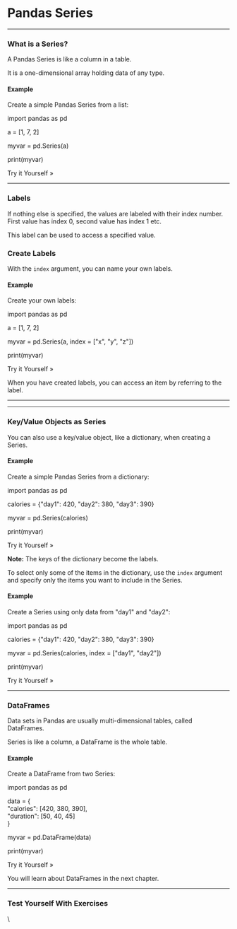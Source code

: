 # Pandas Series

***

### What is a Series?

A Pandas Series is like a column in a table.

It is a one-dimensional array holding data of any type.

#### Example

Create a simple Pandas Series from a list:

import pandas as pd

a = \[1, 7, 2]

myvar = pd.Series(a)

print(myvar)

Try it Yourself »

***

### Labels

If nothing else is specified, the values are labeled with their index number. First value has index 0, second value has index 1 etc.

This label can be used to access a specified value.

### Create Labels

With the `index` argument, you can name your own labels.

#### Example

Create your own labels:

import pandas as pd

a = \[1, 7, 2]

myvar = pd.Series(a, index = \["x", "y", "z"])

print(myvar)

Try it Yourself »

When you have created labels, you can access an item by referring to the label.

***

***

### Key/Value Objects as Series

You can also use a key/value object, like a dictionary, when creating a Series.

#### Example

Create a simple Pandas Series from a dictionary:

import pandas as pd

calories = {"day1": 420, "day2": 380, "day3": 390}

myvar = pd.Series(calories)

print(myvar)

Try it Yourself »

**Note:** The keys of the dictionary become the labels.

To select only some of the items in the dictionary, use the `index` argument and specify only the items you want to include in the Series.

#### Example

Create a Series using only data from "day1" and "day2":

import pandas as pd

calories = {"day1": 420, "day2": 380, "day3": 390}

myvar = pd.Series(calories, index = \["day1", "day2"])

print(myvar)

Try it Yourself »

***

### DataFrames

Data sets in Pandas are usually multi-dimensional tables, called DataFrames.

Series is like a column, a DataFrame is the whole table.

#### Example

Create a DataFrame from two Series:

import pandas as pd

data = {\
&#x20; "calories": \[420, 380, 390],\
&#x20; "duration": \[50, 40, 45]\
}

myvar = pd.DataFrame(data)

print(myvar)

Try it Yourself »

You will learn about DataFrames in the next chapter.

***

### Test Yourself With Exercises

\
